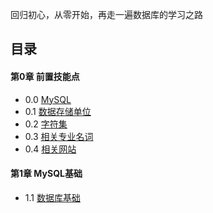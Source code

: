回归初心，从零开始，再走一遍数据库的学习之路

## 目录

#### 第0章 前置技能点
- 0.0 [MySQL](Lession0/0.0-MySQL.md)
- 0.1 [数据存储单位](Lession0/0.1-数据存储单位.md)
- 0.2 [字符集](Lession0/0.2-字符集.md)
- 0.3 [相关专业名词](Lession0/0.3-相关专业名词.md)
- 0.4 [相关网站](Lession0/0.4-相关网站.md)

#### 第1章 MySQL基础

- 1.1 [数据库基础](Lession1/1.1-选择数据库版本.md)
